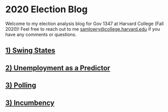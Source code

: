 # 2020 Election Blog

Welcome to my election analysis blog for Gov 1347 at Harvard College (Fall 2020)! Feel free to reach out to me samlowry@college.harvard.edu if you have any comments or questions.

## [1) Swing States](posts/01-blog.md)

## [2) Unemployment as a Predictor](posts/02-blog.md)

## [3) Polling](posts/03-blog.md)

## [3) Incumbency](posts/04-blog.md)